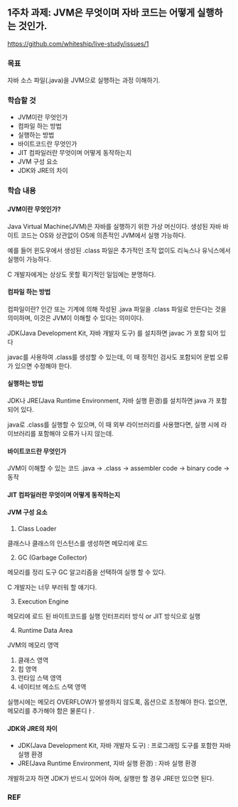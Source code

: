## 1주차 과제: JVM은 무엇이며 자바 코드는 어떻게 실행하는 것인가.

https://github.com/whiteship/live-study/issues/1

### 목표

자바 소스 파일(.java)을 JVM으로 실행하는 과정 이해하기.

### 학습할 것

- JVM이란 무엇인가
- 컴파일 하는 방법
- 실행하는 방법
- 바이트코드란 무엇인가
- JIT 컴파일러란 무엇이며 어떻게 동작하는지
- JVM 구성 요소
- JDK와 JRE의 차이

### 학습 내용

#### JVM이란 무엇인가?

Java Virtual Machine(JVM)은 자바를 실행하기 위한 가상 머신이다.
생성된 자바 바이트 코드는 OS와 상관없이 OS에 의존적인 JVM에서 실행 가능하다.

예를 들어 윈도우에서 생성된 .class 파일은 추가적인 조작 없이도 리눅스나 유닉스에서
실행이 가능하다.

C 개발자에게는 상상도 못할 획기적인 일임에는 분명하다.

#### 컴파일 하는 방법

컴파일이란? 인간 또는 기계에 의해 작성된 .java 파일을 .class 파일로 만든다는 것을 의미하며, 이것은 JVM이 이해할 수 있다는 의미이다.

JDK(Java Development Kit, 자바 개발자 도구) 를 설치하면 javac 가 포함 되어 있다

javac를 사용하여 .class를 생성할 수 있는데, 이 때 정적인 검사도 포함되어
문법 오류가 있으면 수정해야 한다.

#### 실행하는 방법

JDK나 JRE(Java Runtime Environment, 자바 실행 환경)를 설치하면 java 가 포함되어 있다.

java로 .class를 실행할 수 있으며, 이 때 외부 라이브러리를 사용했다면, 실행 시에 라이브러리를 포함해야
오류가 나지 않는데.

#### 바이트코드란 무엇인가

JVM이 이해할 수 있는 코드
.java -> .class -> assembler code -> binary code -> 동작

#### JIT 컴파일러란 무엇이며 어떻게 동작하는지

#### JVM 구성 요소

1. Class Loader

클래스나 클래스의 인스턴스를 생성하면 메모리에 로드

2. GC (Garbage Collector)

메모리를 정리 도구
GC 알고리즘을 선택하여 실행 할 수 있다.

C 개발자는 너무 부러워 할 얘기다.

3. Execution Engine

메모리에 로드 된 바이트코드를 실행
인터프리터 방식 or JIT 방식으로 실행

4. Runtime Data Area

JVM의 메모리 영역

1. 클래스 영역
2. 힙 영역
3. 런타임 스택 영역
4. 네이티브 메소드 스택 영역

실행시에는 메모리 OVERFLOW가 발생하지 않도록, 옵션으로 조정해야 한다.
없으면, 메모리를 추가해야 함은 물론디ㅏ.

#### JDK와 JRE의 차이

- JDK(Java Development Kit, 자바 개발자 도구) : 프로그래밍 도구를 포함한 자바 실행 환경
- JRE(Java Runtime Environment, 자바 실행 환경) : 자바 실행 환경

개발하고자 하면 JDK가 반드시 있어야 하며, 실행만 할 경우 JRE만 있으면 된다.

### REF
